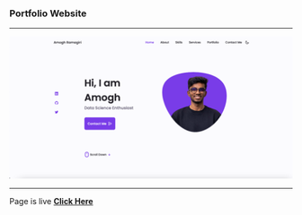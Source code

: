 ### Portfolio Website 

---

![Landing Page](landing_page.png)


----

Page is live [**Click Here**](https://itsamoghgr.github.io/portfolio_website/)
